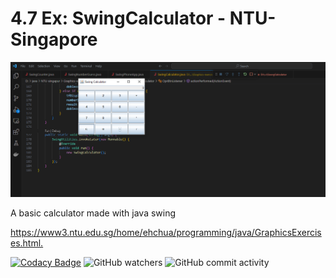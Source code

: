 # 4.7  Ex: SwingCalculator - NTU-Singapore

![My Image](photo.png)

A basic calculator made with java swing 

<https://www3.ntu.edu.sg/home/ehchua/programming/java/GraphicsExercises.html.>

[![Codacy Badge](https://app.codacy.com/project/badge/Grade/f3144f7f21bd4560b088a27af92e5441)](https://app.codacy.com/gh/karlhanso/SwingCalculator/dashboard?utm_source=gh&utm_medium=referral&utm_content=&utm_campaign=Badge_grade)
![GitHub watchers](https://img.shields.io/github/watchers/karlhanso/SwingCalculator)
![GitHub commit activity](https://img.shields.io/github/commit-activity/m/karlhanso/SwingCalculator)
